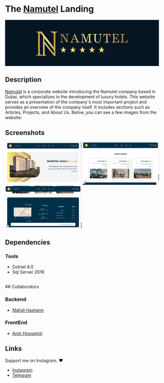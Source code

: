 # The [Namutel](https://namutel.com) Landing

<p float="left">
  <img src="cover.png" alt="cover" />
</p>

## Description

[Namutel](https://namutel.com) is a corporate website introducing the Namutel company based in Dubai, which specializes in the development of luxury hotels. This website serves as a presentation of the company's most important project and provides an overview of the company itself. It includes sections such as Articles, Projects, and About Us.
Below, you can see a few images from the website:

<!-- ### Download Demo App
[Demo App Android](https://example.com/) -->

## Screenshots

<p float="left">
  <img src="img1.png" width="250px"  alt="Wellcome Screen" />
  <img src="img2.png" width="250px"  alt="Login Screen" />
  <img src="img3.png" width="250px"  alt="Register Screen" />  
</p>

## Dependencies

### Tools 

- Dotnet 8.0
- Sql Server 2019

<br>
## Collaborators

### Backend
- [Mahdi Hashemi](https://github.com/mahdi008397)

### FrontEnd
- [Amir Hosseiniii](https://github.com/amir-hosseiniii)


## Links

Support me on Instagram. ❤️

- [Instagram](https://instagram.com/M_programmer_H)
- [Telegram](https://t.me/M_programmer_H)
